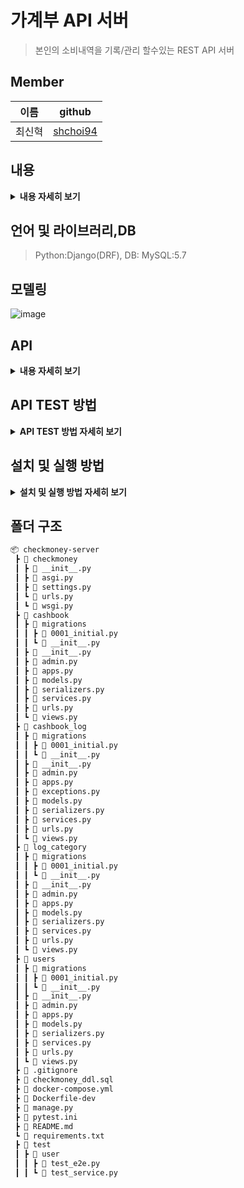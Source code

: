 # 가계부 API 서버
> 본인의 소비내역을 기록/관리 할수있는 REST API 서버
## Member
| 이름  | github                                   |
|-------|-----------------------------------------|
|최신혁 |[shchoi94](https://github.com/shchoi94)     | 

## 내용
<details>
<summary><b>내용 자세히 보기</b></summary>
<div markdown="1">

### **[요구사항]**
1. **(완료)** 고객은 이메일과 비밀번호 입력을 통해서 회원 가입을 할 수 있습니다. 
2. **(완료)** 고객은 회원 가입이후, 로그인과 로그아웃을 할 수 있습니다. 
3. 고객은 로그인 이후 가계부 관련 아래의 행동을 할 수 있습니다. 
    1. **(완료)** 가계부에 오늘 사용한 돈의 금액과 관련된 메모를 남길 수 있습니다. 
    2. **(완료)** 가계부에서 수정을 원하는 내역은 금액과 메모를 수정 할 수 있습니다. 
    3. **(완료)** 가계부에서 삭제를 원하는 내역은 삭제 할 수 있습니다. 
    4. **(완료)** 삭제한 내역은 언제든지 다시 복구 할 수 있어야 한다.
    5. **(완료)** 가계부에서 이제까지 기록한 가계부 리스트를 볼 수 있습니다. 
    6. **(완료)** 가계부에서 상세한 세부 내역을 볼 수 있습니다. 
4. **(완료)** 로그인하지 않은 고객은 가계부 내역에 대한 접근 제한 처리가 되어야 합니다.
### **[추가 기능사항]**
1. 고객은 가계부를 여러 개 만들 수 있습니다.
   1. 회원가입시 기본 가계부가 자동으로 생성되고 추가로 가계부를 생성할 수 있습니다.
2. 가계부내역의 카테고리를 만들 수 있습니다.
   1. 입금내역, 지출내역의 각 기본 카테고리 데이터가 존재하고, 유저는 본인만의 커스텀한 카테고리를 생성할 수 있습니다.
   
### **[구현 요구사항]**
- **(완료)** 언어에 상관없이 Docker를 기반으로 서버를 실행 할 수 있도록 작성해주세요.
- **(완료)** DB 관련 테이블에 대한 DDL 파일을 소스 디렉토리 안에 넣어주세요.
- **(진행중)** 가능하다면 테스트 케이스를 작성해주세요.
- 별도의 요구사항이 없는 것은 지원자가 판단해서 개발합니다.
- **(완료)** 토큰을 발행해서 인증을 제어하는 방식으로 구현해주세요

</div>
</details>

## 언어 및 라이브러리,DB
> Python:Django(DRF), DB: MySQL:5.7
## 모델링
![image](https://user-images.githubusercontent.com/68194553/145536499-2ee4ea68-19fd-488d-b167-3f6a34bcb59f.png)
## API
<details>
<summary><b>내용 자세히 보기</b></summary>
<div markdown="1">
- [Postman Doc](https://documenter.getpostman.com/view/16042359/UVJYJyot)
</div>
</details>

## API TEST 방법

<details>
  <summary><b>API TEST 방법 자세히 보기</b></summary>
<div markdown="1">

1. 우측 링크를 클릭해서 Postman으로 들어갑니다. [링크](https://www.postman.com/wecode-21-1st-kaka0/workspace/assignment7-cardoc/collection/16042359-a366ebbd-8548-41b4-9793-986bd6d81a8a?ctx=documentation)

2. Postman 우측 상단에  ENVIRONMENT 설정 버튼를 클릭해서(눈 모양) `DJANGP_SERVER_URL` 설정이 올바른지 확인합니다. (http://18.188.189.173:8061) 올바르지 않으면 수정합니다.

![image](https://user-images.githubusercontent.com/8219812/143769923-b47703d6-94f9-4c2c-a57c-c8007f16404b.png)

3. 제공한 회원가입 API를 이용해서 `Cardoc-Django`탭에 있는 회원가입을 진행합니다. 회원가입이 성공하면 Access, Refresh Token을 반환합니다.

![image](https://user-images.githubusercontent.com/8219812/143769970-6c51e15b-8f61-44d0-ad6b-93898f03fee5.png)

4. Access 토큰을 이미지를 참고해서 입력하고, 저장합니다.

![image](https://user-images.githubusercontent.com/8219812/143770006-25500af2-aac7-46ee-853b-7f8717077601.png)
  
5. 이제 Access Token이 설정되었기 때문에, 다른 API를 호출할 수 있습니다.

6 만약 Send 버튼이 비활성화 이시면 fork를 이용해서 해당 postman project를 복사해서 시도하길 바랍니다.
  
  ![image](https://user-images.githubusercontent.com/8219812/143040169-cb3bbba5-7583-4937-b5b6-35489bcd5c7d.png)
  
</div>
</details>

## 설치 및 실행 방법
<details>
 <summary><b>설치 및 실행 방법 자세히 보기</b></summary>
<div markdown="1">

1. 해당프로젝트를 clone 하고, 프로젝트 폴더로 들어간다.
    ```bash
    git clone 
    cd 
    ```

2. docker-compose 명령어를 이용해서 서버와 db를 실행시킨다.
    ```bash
    docker-compose up
    docker-compose up -d //백그라운드 실행
    ```

</div>
</details>

## 폴더 구조
```bash
📦 checkmoney-server
 ┣ 📂 checkmoney
 ┃ ┣ 📜 __init__.py
 ┃ ┣ 📜 asgi.py
 ┃ ┣ 📜 settings.py
 ┃ ┗ 📜 urls.py
 ┃ ┗ 📜 wsgi.py
 ┣ 📂 cashbook
 ┃ ┣ 📂 migrations
 ┃ ┃ ┣ 📜 0001_initial.py
 ┃ ┃ ┗ 📜 __init__.py
 ┃ ┣ 📜 __init__.py
 ┃ ┣ 📜 admin.py
 ┃ ┣ 📜 apps.py
 ┃ ┣ 📜 models.py
 ┃ ┣ 📜 serializers.py
 ┃ ┣ 📜 services.py
 ┃ ┣ 📜 urls.py
 ┃ ┗ 📜 views.py
 ┣ 📂 cashbook_log
 ┃ ┣ 📂 migrations
 ┃ ┃ ┣ 📜 0001_initial.py
 ┃ ┃ ┗ 📜 __init__.py
 ┃ ┣ 📜 __init__.py
 ┃ ┣ 📜 admin.py
 ┃ ┣ 📜 apps.py
 ┃ ┣ 📜 exceptions.py
 ┃ ┣ 📜 models.py
 ┃ ┣ 📜 serializers.py
 ┃ ┣ 📜 services.py
 ┃ ┣ 📜 urls.py
 ┃ ┗ 📜 views.py
 ┣ 📂 log_category
 ┃ ┣ 📂 migrations
 ┃ ┃ ┣ 📜 0001_initial.py
 ┃ ┃ ┗ 📜 __init__.py
 ┃ ┣ 📜 __init__.py
 ┃ ┣ 📜 admin.py
 ┃ ┣ 📜 apps.py
 ┃ ┣ 📜 models.py
 ┃ ┣ 📜 serializers.py
 ┃ ┣ 📜 services.py
 ┃ ┣ 📜 urls.py
 ┃ ┗ 📜 views.py 
 ┣ 📂 users
 ┃ ┣ 📂 migrations
 ┃ ┃ ┣ 📜 0001_initial.py
 ┃ ┃ ┗ 📜 __init__.py
 ┃ ┣ 📜 __init__.py
 ┃ ┣ 📜 admin.py
 ┃ ┣ 📜 apps.py
 ┃ ┣ 📜 models.py
 ┃ ┣ 📜 serializers.py
 ┃ ┣ 📜 services.py
 ┃ ┣ 📜 urls.py
 ┃ ┗ 📜 views.py
 ┣ 📜 .gitignore
 ┣ 📜 checkmoney_ddl.sql
 ┣ 📜 docker-compose.yml
 ┣ 📜 Dockerfile-dev
 ┣ 📜 manage.py
 ┣ 📜 pytest.ini
 ┣ 📜 README.md
 ┗ 📜 requirements.txt
 ┣ 📂 test
 ┃ ┣ 📂 user
 ┃ ┃ ┣ 📜 test_e2e.py
 ┃ ┃ ┗ 📜 test_service.py
```

